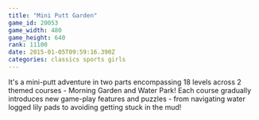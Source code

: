 ```yaml
---
title: "Mini Putt Garden"
game_id: 20053
game_width: 480
game_height: 640
rank: 11100
date: 2015-01-05T09:59:16.390Z
categories: classics sports girls
---
```

It's a mini-putt adventure in two parts encompassing 18 levels across 2 themed courses - Morning Garden and Water Park!
Each course gradually introduces new game-play features and puzzles - from navigating water logged lily pads to avoiding getting stuck in the mud!